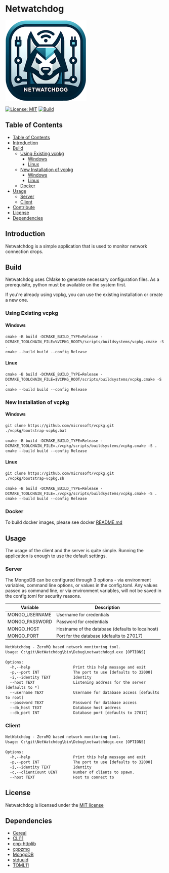 # Netwatchdog
![Logo](./Icon_256.png)

[![License: MIT](https://img.shields.io/badge/License-MIT-yellow.svg)](./LICENSE)
[![Build](https://github.com/viperman1271/Netwatchdog/actions/workflows/cmake-multi-platform.yml/badge.svg)](https://github.com/viperman1271/Netwatchdog/actions/workflows/cmake-multi-platform.yml)

## Table of Contents
  - [Table of Contents](#table-of-contents)
  - [Introduction](#introduction)
  - [Build](#build)  
    - [Using Existing vcpkg](#using-existing-vcpkg)
      - [Windows](#windows)
      - [Linux](#linux)      
    - [New Installation of vcpkg](#new-installation-of-vcpkg)
      - [Windows](#windows-1)
      - [Linux](#linux-1)
    - [Docker](#docker)
  - [Usage](#usage)  
    - [Server](#server)  
    - [Client](#client)  
  - [Contribute](#contribute)
  - [License](#license)
  - [Dependencies](#dependencies)

## Introduction

Netwatchdog is a simple application that is used to monitor network connection drops.

## Build

Netwatchdog uses CMake to generate necessary configuration files. As a prerequisite, python must be available on the system first.

If you're already using vcpkg, you can use the existing installation or create a new one.

### Using Existing vcpkg

#### Windows

```
cmake -B build -DCMAKE_BUILD_TYPE=Release -DCMAKE_TOOLCHAIN_FILE=%VCPKG_ROOT%/scripts/buildsystems/vcpkg.cmake -S .
cmake --build build --config Release
```

#### Linux
```
cmake -B build -DCMAKE_BUILD_TYPE=Release -DCMAKE_TOOLCHAIN_FILE=$VCPKG_ROOT/scripts/buildsystems/vcpkg.cmake -S .
cmake --build build --config Release
```

### New Installation of vcpkg

#### Windows

```
git clone https://github.com/microsoft/vcpkg.git
./vcpkg/bootstrap-vcpkg.bat

cmake -B build -DCMAKE_BUILD_TYPE=Release -DCMAKE_TOOLCHAIN_FILE=./vcpkg/scripts/buildsystems/vcpkg.cmake -S .
cmake --build build --config Release
```

#### Linux
```
git clone https://github.com/microsoft/vcpkg.git
./vcpkg/bootstrap-vcpkg.sh

cmake -B build -DCMAKE_BUILD_TYPE=Release -DCMAKE_TOOLCHAIN_FILE=./vcpkg/scripts/buildsystems/vcpkg.cmake -S .
cmake --build build --config Release
```

### Docker

To build docker images, please see docker [README.md](docker/README.md)

## Usage

The usage of the client and the server is quite simple. Running the application is enough to use the default settings.

### Server

The MongoDB can be configured through 3 options - via environment variables, command line options, or values in the config.toml. Any values passed as command line, or via environment variables, will not be saved in the config.toml for security reasons.

| Variable | Description |
| -------- | ----------- |
| MONGO_USERNAME | Username for credentials |
| MONGO_PASSWORD | Password for credentials |
| MONGO_HOST | Hostname of the database (defaults to localhost) |
| MONGO_PORT | Port for the database (defaults to 27017) |

```
NetWatchdog - ZeroMQ based network monitoring tool.
Usage: C:\git\NetWatchdog\bin\Debug\netwatchdogd.exe [OPTIONS]

Options:
  -h,--help                   Print this help message and exit
  -p,--port INT               The port to use [defaults to 32000]
  -i,--identity TEXT          Identity
  --host TEXT                 Listening address for the server [defaults to *]
  --username TEXT             Username for database access [defaults to root]
  --password TEXT             Password for database access
  --db_host TEXT              Database host address
  --db_port INT               Database port [defaults to 27017]
```

### Client

```
NetWatchdog - ZeroMQ based network monitoring tool.
Usage: C:\git\NetWatchdog\bin\Debug\netwatchdogc.exe [OPTIONS]

Options:
  -h,--help                   Print this help message and exit
  -p,--port INT               The port to use [defaults to 32000]
  -i,--identity TEXT          Identity
  -c,--clientCount UINT       Number of clients to spawn.
  --host TEXT                 Host to connect to
```

## License

Netwatchdog is licensed under the [MIT license](https://opensource.org/license/mit)

## Dependencies

- [Cereal](https://uscilab.github.io/cereal/)
- [CLI11](https://cliutils.github.io/CLI11/book/)
- [cpp-httplib](https://github.com/yhirose/cpp-httplib)
- [cppzmq](https://zeromq.org/)
- [MongoDB](https://www.mongodb.com/)
- [stduuid](https://github.com/mariusbancila/stduuid)
- [TOML11](https://queue.cppget.org/toml11)
